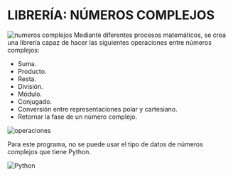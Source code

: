 # LIBRERÍA: NÚMEROS COMPLEJOS

![numeros complejos](https://c.files.bbci.co.uk/15E4D/production/_106977698_1-1.jpg)
Mediante diferentes procesos matemáticos, se crea una librería capaz de hacer las siguientes operaciones entre números complejos:

- Suma.
- Producto.
- Resta.
- División.
- Módulo.
- Conjugado.
- Conversión entre representaciones polar y cartesiano.
- Retornar la fase de un número complejo.

![operaciones](https://static.wikia.nocookie.net/winner/images/d/d6/Operaciones_basicas_de_matematicas.jpg/revision/latest?cb=20130627200513&path-prefix=es)

Para este programa, no se puede usar el tipo de datos de números complejos que tiene Python.

![Python](https://img.freepik.com/iconos-gratis/serpientes_318-368381.jpg)
